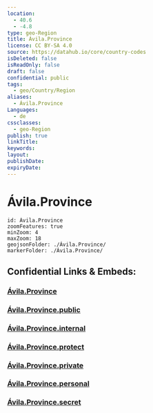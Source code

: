 ```yaml
---
location:
  - 40.6
  - -4.8
type: geo-Region
title: Ávila.Province
license: CC BY-SA 4.0
source: https://datahub.io/core/country-codes
isDeleted: false
isReadOnly: false
draft: false
confidential: public
tags:
  - geo/Country/Region
aliases:
  - Ávila.Province
Languages:
  - de
cssclasses:
  - geo-Region
publish: true
linkTitle:
keywords:
layout:
publishDate:
expiryDate:
---
```


# Ávila.Province

```leaflet
id: Ávila.Province
zoomFeatures: true 
minZoom: 4 
maxZoom: 18
geojsonFolder: ./Ávila.Province/
markerFolder: ./Ávila.Province/
```


## Confidential Links & Embeds: 

### [Ávila.Province](/_Standards/Earth/Continent/Europe/Europe~South/Spain/Provinces~Spain/Castilla_y_León/counties~Castillay_León/Ávila.Province.md) 

### [Ávila.Province.public](/_public/Earth/Continent/Europe/Europe~South/Spain/Provinces~Spain/Castilla_y_León/counties~Castillay_León/Ávila.Province.public.md) 

### [Ávila.Province.internal](/_internal/Earth/Continent/Europe/Europe~South/Spain/Provinces~Spain/Castilla_y_León/counties~Castillay_León/Ávila.Province.internal.md) 

### [Ávila.Province.protect](/_protect/Earth/Continent/Europe/Europe~South/Spain/Provinces~Spain/Castilla_y_León/counties~Castillay_León/Ávila.Province.protect.md) 

### [Ávila.Province.private](/_private/Earth/Continent/Europe/Europe~South/Spain/Provinces~Spain/Castilla_y_León/counties~Castillay_León/Ávila.Province.private.md) 

### [Ávila.Province.personal](/_personal/Earth/Continent/Europe/Europe~South/Spain/Provinces~Spain/Castilla_y_León/counties~Castillay_León/Ávila.Province.personal.md) 

### [Ávila.Province.secret](/_secret/Earth/Continent/Europe/Europe~South/Spain/Provinces~Spain/Castilla_y_León/counties~Castillay_León/Ávila.Province.secret.md)

